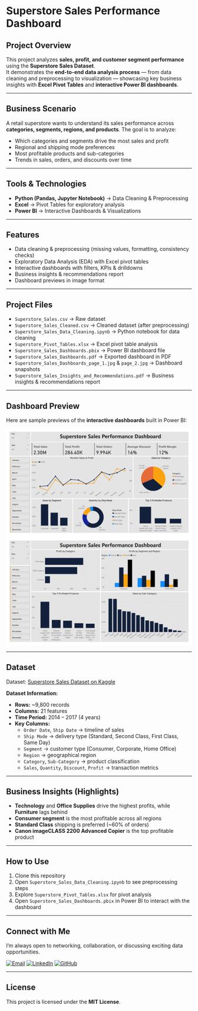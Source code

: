 # Superstore Sales Performance Dashboard  

## Project Overview  
This project analyzes **sales, profit, and customer segment performance** using the **Superstore Sales Dataset**.  
It demonstrates the **end-to-end data analysis process** — from data cleaning and preprocessing to visualization — showcasing key business insights with **Excel Pivot Tables** and **interactive Power BI dashboards**.  

---

## Business Scenario  
A retail superstore wants to understand its sales performance across **categories, segments, regions, and products**. The goal is to analyze:  
- Which categories and segments drive the most sales and profit  
- Regional and shipping mode preferences  
- Most profitable products and sub-categories  
- Trends in sales, orders, and discounts over time  

---

## Tools & Technologies  
- **Python (Pandas, Jupyter Notebook)** → Data Cleaning & Preprocessing  
- **Excel** → Pivot Tables for exploratory analysis  
- **Power BI** → Interactive Dashboards & Visualizations  

---

## Features  
- Data cleaning & preprocessing (missing values, formatting, consistency checks)  
- Exploratory Data Analysis (EDA) with Excel pivot tables  
- Interactive dashboards with filters, KPIs & drilldowns  
- Business insights & recommendations report  
- Dashboard previews in image format  

---

## Project Files  
- `Superstore_Sales.csv` → Raw dataset  
- `Superstore_Sales_Cleaned.csv` → Cleaned dataset (after preprocessing)  
- `Superstore_Sales_Data_Cleaning.ipynb` → Python notebook for data cleaning  
- `Superstore_Pivot_Tables.xlsx` → Excel pivot table analysis  
- `Superstore_Sales_Dashboards.pbix` → Power BI dashboard file  
- `Superstore_Sales_Dashboards.pdf` → Exported dashboard in PDF  
- `Superstore_Sales_Dashboards_page_1.jpg` & `page_2.jpg` → Dashboard snapshots  
- `Superstore_Sales_Insights_and_Recommendations.pdf` → Business insights & recommendations report  

---

## Dashboard Preview  
Here are sample previews of the **interactive dashboards** built in Power BI:  

![Dashboard Page 1](dashboards/Superstore_Sales_Dashboards_page_1.jpg)  
![Dashboard Page 2](dashboards/Superstore_Sales_Dashboards_page_2.jpg)  

---

## Dataset  
Dataset: [Superstore Sales Dataset on Kaggle](https://www.kaggle.com/datasets/vivek468/superstore-dataset-final)  

**Dataset Information:**  
- **Rows:** ~9,800 records  
- **Columns:** 21 features  
- **Time Period:** 2014 – 2017 (4 years)  
- **Key Columns:**  
  - `Order Date`, `Ship Date` → timeline of sales  
  - `Ship Mode` → delivery type (Standard, Second Class, First Class, Same Day)  
  - `Segment` → customer type (Consumer, Corporate, Home Office)  
  - `Region` → geographical region  
  - `Category`, `Sub-Category` → product classification  
  - `Sales`, `Quantity`, `Discount`, `Profit` → transaction metrics  

---

## Business Insights (Highlights)  
- **Technology** and **Office Supplies** drive the highest profits, while **Furniture** lags behind  
- **Consumer segment** is the most profitable across all regions  
- **Standard Class** shipping is preferred (~60% of orders)  
- **Canon imageCLASS 2200 Advanced Copier** is the top profitable product  

---

## How to Use  
1. Clone this repository  
2. Open `Superstore_Sales_Data_Cleaning.ipynb` to see preprocessing steps  
3. Explore `Superstore_Pivot_Tables.xlsx` for pivot analysis  
4. Open `Superstore_Sales_Dashboards.pbix` in Power BI to interact with the dashboard  

---

## Connect with Me  
I’m always open to networking, collaboration, or discussing exciting data opportunities.  

[![Email](https://img.shields.io/badge/Email-D14836?style=flat&logo=gmail&logoColor=white)](mailto:Jamil.ad611@gmail.com) [![LinkedIn](https://img.shields.io/badge/LinkedIn-0A66C2?style=flat&logo=linkedin&logoColor=white)](https://www.linkedin.com/in/jamil611) [![GitHub](https://img.shields.io/badge/GitHub-100000?style=flat&logo=github&logoColor=white)](https://github.com/Jamil611)  

---

## License  
This project is licensed under the **MIT License**.
